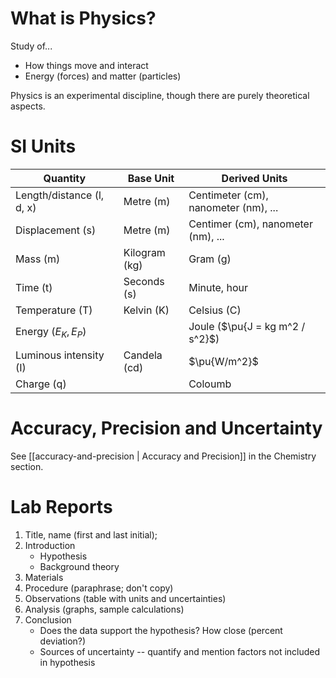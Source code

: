 # What is Physics?

Study of...
- How things move and interact
- Energy (forces) and matter (particles)

Physics is an experimental discipline, though there are purely theoretical aspects.

# SI Units

| Quantity                  | Base Unit     | Derived Units                        |
| ------------------------- | ------------- | ------------------------------------ |
| Length/distance (l, d, x) | Metre (m)     | Centimeter (cm), nanometer (nm), ... |
| Displacement (s)          | Metre (m)     | Centimer (cm), nanometer (nm), ...   |
| Mass (m)                  | Kilogram (kg) | Gram (g)                             |
| Time (t)                  | Seconds (s)   | Minute, hour                         |
| Temperature (T)           | Kelvin (K)    | Celsius (C)                          |
| Energy ($E_K, E_P$)       |               | Joule ($\pu{J = kg m^2 / s^2}$)      |
| Luminous intensity (I)    | Candela (cd)  | $\pu{W/m^2}$                         |
| Charge (q)                |               | Coloumb                              | 

# Accuracy, Precision and Uncertainty

See [[accuracy-and-precision | Accuracy and Precision]] in the Chemistry section.

# Lab Reports

1. Title, name (first and last initial);
2. Introduction
	- Hypothesis
	- Background theory
3. Materials
4. Procedure (paraphrase; don't copy)
5. Observations (table with units and uncertainties)
6. Analysis (graphs, sample calculations)
7. Conclusion
	- Does the data support the hypothesis? How close (percent deviation?)
	- Sources of uncertainty -- quantify and mention factors not included in hypothesis

